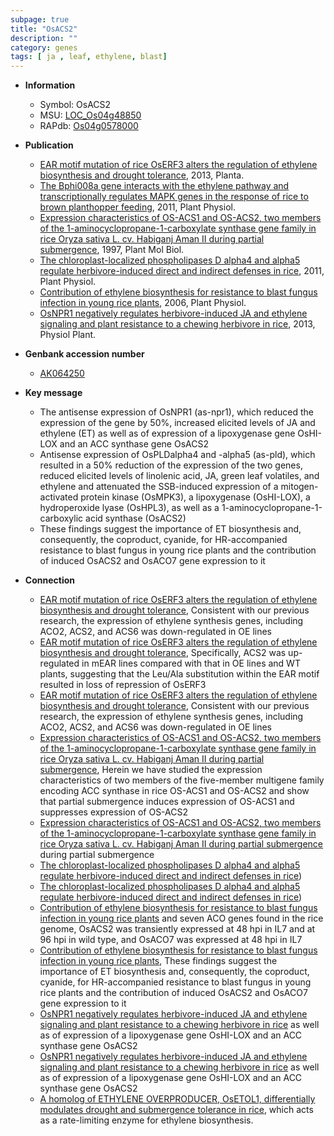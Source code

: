 ```yaml
---
subpage: true
title: "OsACS2"
description: ""
category: genes
tags: [ ja , leaf, ethylene, blast]
---
```


* **Information**  
    + Symbol: OsACS2  
    + MSU: [LOC_Os04g48850](http://rice.plantbiology.msu.edu/cgi-bin/ORF_infopage.cgi?orf=LOC_Os04g48850)  
    + RAPdb: [Os04g0578000](http://rapdb.dna.affrc.go.jp/viewer/gbrowse_details/irgsp1?name=Os04g0578000)  

* **Publication**  
    + [EAR motif mutation of rice OsERF3 alters the regulation of ethylene biosynthesis and drought tolerance](http://www.ncbi.nlm.nih.gov/pubmed?term=EAR+motif+mutation+of+rice+OsERF3+alters+the+regulation+of+ethylene+biosynthesis+and+drought+tolerance%5BTitle%5D), 2013, Planta.
    + [The Bphi008a gene interacts with the ethylene pathway and transcriptionally regulates MAPK genes in the response of rice to brown planthopper feeding](http://www.ncbi.nlm.nih.gov/pubmed?term=The+Bphi008a+gene+interacts+with+the+ethylene+pathway+and+transcriptionally+regulates+MAPK+genes+in+the+response+of+rice+to+brown+planthopper+feeding%5BTitle%5D), 2011, Plant Physiol.
    + [Expression characteristics of OS-ACS1 and OS-ACS2, two members of the 1-aminocyclopropane-1-carboxylate synthase gene family in rice Oryza sativa L. cv. Habiganj Aman II during partial submergence](http://www.ncbi.nlm.nih.gov/pubmed?term=Expression+characteristics+of+OS-ACS1+and+OS-ACS2,+two+members+of+the+1-aminocyclopropane-1-carboxylate+synthase+gene+family+in+rice+Oryza+sativa+L.+cv.+Habiganj+Aman+II+during+partial+submergence%5BTitle%5D), 1997, Plant Mol Biol.
    + [The chloroplast-localized phospholipases D alpha4 and alpha5 regulate herbivore-induced direct and indirect defenses in rice](http://www.ncbi.nlm.nih.gov/pubmed?term=The+chloroplast-localized+phospholipases+D+alpha4+and+alpha5+regulate+herbivore-induced+direct+and+indirect+defenses+in+rice%5BTitle%5D), 2011, Plant Physiol.
    + [Contribution of ethylene biosynthesis for resistance to blast fungus infection in young rice plants](http://www.ncbi.nlm.nih.gov/pubmed?term=Contribution+of+ethylene+biosynthesis+for+resistance+to+blast+fungus+infection+in+young+rice+plants%5BTitle%5D), 2006, Plant Physiol.
    + [OsNPR1 negatively regulates herbivore-induced JA and ethylene signaling and plant resistance to a chewing herbivore in rice](http://www.ncbi.nlm.nih.gov/pubmed?term=OsNPR1+negatively+regulates+herbivore-induced+JA+and+ethylene+signaling+and+plant+resistance+to+a+chewing+herbivore+in+rice%5BTitle%5D), 2013, Physiol Plant.

* **Genbank accession number**  
    + [AK064250](http://www.ncbi.nlm.nih.gov/nuccore/AK064250)

* **Key message**  
    + The antisense expression of OsNPR1 (as-npr1), which reduced the expression of the gene by 50%, increased elicited levels of JA and ethylene (ET) as well as of expression of a lipoxygenase gene OsHI-LOX and an ACC synthase gene OsACS2
    + Antisense expression of OsPLDalpha4 and -alpha5 (as-pld), which resulted in a 50% reduction of the expression of the two genes, reduced elicited levels of linolenic acid, JA, green leaf volatiles, and ethylene and attenuated the SSB-induced expression of a mitogen-activated protein kinase (OsMPK3), a lipoxygenase (OsHI-LOX), a hydroperoxide lyase (OsHPL3), as well as a 1-aminocyclopropane-1-carboxylic acid synthase (OsACS2)
    + These findings suggest the importance of ET biosynthesis and, consequently, the coproduct, cyanide, for HR-accompanied resistance to blast fungus in young rice plants and the contribution of induced OsACS2 and OsACO7 gene expression to it

* **Connection**  
    + [EAR motif mutation of rice OsERF3 alters the regulation of ethylene biosynthesis and drought tolerance](http://www.ncbi.nlm.nih.gov/pubmed?term=EAR+motif+mutation+of+rice+OsERF3+alters+the+regulation+of+ethylene+biosynthesis+and+drought+tolerance%5BTitle%5D), Consistent with our previous research, the expression of ethylene synthesis genes, including ACO2, ACS2, and ACS6 was down-regulated in OE lines
    + [EAR motif mutation of rice OsERF3 alters the regulation of ethylene biosynthesis and drought tolerance](http://www.ncbi.nlm.nih.gov/pubmed?term=EAR+motif+mutation+of+rice+OsERF3+alters+the+regulation+of+ethylene+biosynthesis+and+drought+tolerance%5BTitle%5D), Specifically, ACS2 was up-regulated in mEAR lines compared with that in OE lines and WT plants, suggesting that the Leu/Ala substitution within the EAR motif resulted in loss of repression of OsERF3
    + [EAR motif mutation of rice OsERF3 alters the regulation of ethylene biosynthesis and drought tolerance](http://www.ncbi.nlm.nih.gov/pubmed?term=EAR+motif+mutation+of+rice+OsERF3+alters+the+regulation+of+ethylene+biosynthesis+and+drought+tolerance%5BTitle%5D), Consistent with our previous research, the expression of ethylene synthesis genes, including ACO2, ACS2, and ACS6 was down-regulated in OE lines
    + [Expression characteristics of OS-ACS1 and OS-ACS2, two members of the 1-aminocyclopropane-1-carboxylate synthase gene family in rice Oryza sativa L. cv. Habiganj Aman II during partial submergence](http://www.ncbi.nlm.nih.gov/pubmed?term=Expression+characteristics+of+OS-ACS1+and+OS-ACS2,+two+members+of+the+1-aminocyclopropane-1-carboxylate+synthase+gene+family+in+rice+Oryza+sativa+L.+cv.+Habiganj+Aman+II+during+partial+submergence%5BTitle%5D), Herein we have studied the expression characteristics of two members of the five-member multigene family encoding ACC synthase in rice OS-ACS1 and OS-ACS2 and show that partial submergence induces expression of OS-ACS1 and suppresses expression of OS-ACS2
    + [Expression characteristics of OS-ACS1 and OS-ACS2, two members of the 1-aminocyclopropane-1-carboxylate synthase gene family in rice Oryza sativa L. cv. Habiganj Aman II during partial submergence](Oryza+sativa+L.+cv.+Habiganj+Aman+II) during partial submergence
    + [The chloroplast-localized phospholipases D alpha4 and alpha5 regulate herbivore-induced direct and indirect defenses in rice](OsACS2))
    + [The chloroplast-localized phospholipases D alpha4 and alpha5 regulate herbivore-induced direct and indirect defenses in rice](OsACS2))
    + [Contribution of ethylene biosynthesis for resistance to blast fungus infection in young rice plants](ACS) and seven ACO genes found in the rice genome, OsACS2 was transiently expressed at 48 hpi in IL7 and at 96 hpi in wild type, and OsACO7 was expressed at 48 hpi in IL7
    + [Contribution of ethylene biosynthesis for resistance to blast fungus infection in young rice plants](http://www.ncbi.nlm.nih.gov/pubmed?term=Contribution+of+ethylene+biosynthesis+for+resistance+to+blast+fungus+infection+in+young+rice+plants%5BTitle%5D), These findings suggest the importance of ET biosynthesis and, consequently, the coproduct, cyanide, for HR-accompanied resistance to blast fungus in young rice plants and the contribution of induced OsACS2 and OsACO7 gene expression to it
    + [OsNPR1 negatively regulates herbivore-induced JA and ethylene signaling and plant resistance to a chewing herbivore in rice](ET) as well as of expression of a lipoxygenase gene OsHI-LOX and an ACC synthase gene OsACS2
    + [OsNPR1 negatively regulates herbivore-induced JA and ethylene signaling and plant resistance to a chewing herbivore in rice](ET) as well as of expression of a lipoxygenase gene OsHI-LOX and an ACC synthase gene OsACS2
    + [A homolog of ETHYLENE OVERPRODUCER, OsETOL1, differentially modulates drought and submergence tolerance in rice](ACS), which acts as a rate-limiting enzyme for ethylene biosynthesis.



